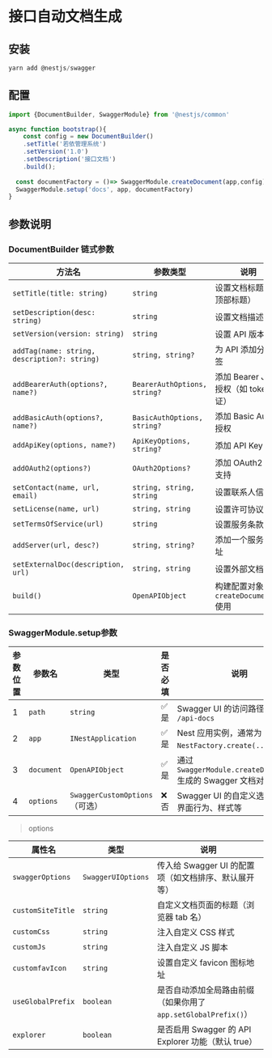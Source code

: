 # 接口自动文档生成

## 安装

```js
yarn add @nestjs/swagger
```

## 配置

```js
import {DocumentBuilder, SwaggerModule} from '@nestjs/common'

async function bootstrap(){
    const config = new DocumentBuilder()
    .setTitle('若依管理系统')
    .setVersion('1.0')
    .setDescription('接口文档')
    .build();
  
  const documentFactory = ()=> SwaggerModule.createDocument(app,config)
  SwaggerModule.setup('docs', app, documentFactory)
}
```

## 参数说明

### DocumentBuilder 链式参数

| 方法名                                       | 参数类型                     | 说明                                     |
| -------------------------------------------- | ---------------------------- | ---------------------------------------- |
| `setTitle(title: string)`                    | `string`                     | 设置文档标题（UI 顶部标题）              |
| `setDescription(desc: string)`               | `string`                     | 设置文档描述文字                         |
| `setVersion(version: string)`                | `string`                     | 设置 API 版本号                          |
| `addTag(name: string, description?: string)` | `string, string?`            | 为 API 添加分组标签                      |
| `addBearerAuth(options?, name?)`             | `BearerAuthOptions, string?` | 添加 Bearer JWT 授权（如 token 验证）    |
| `addBasicAuth(options?, name?)`              | `BasicAuthOptions, string?`  | 添加 Basic Auth 授权                     |
| `addApiKey(options, name?)`                  | `ApiKeyOptions, string?`     | 添加 API Key 验证                        |
| `addOAuth2(options?)`                        | `OAuth2Options?`             | 添加 OAuth2 验证支持                     |
| `setContact(name, url, email)`               | `string, string, string`     | 设置联系人信息                           |
| `setLicense(name, url)`                      | `string, string`             | 设置许可协议信息                         |
| `setTermsOfService(url)`                     | `string`                     | 设置服务条款链接                         |
| `addServer(url, desc?)`                      | `string, string?`            | 添加一个服务器地址                       |
| `setExternalDoc(description, url)`           | `string, string`             | 设置外部文档说明                         |
| `build()`                                    | `OpenAPIObject`              | 构建配置对象，供 `createDocument()` 使用 |

### SwaggerModule.setup参数

| 参数位置 | 参数名     | 类型                           | 是否必填 | 说明                                                         |
| -------- | ---------- | ------------------------------ | -------- | ------------------------------------------------------------ |
| 1        | `path`     | `string`                       | ✅ 是     | Swagger UI 的访问路径，例如 `/api-docs`                      |
| 2        | `app`      | `INestApplication`             | ✅ 是     | Nest 应用实例，通常为 `await NestFactory.create(...)` 的结果 |
| 3        | `document` | `OpenAPIObject`                | ✅ 是     | 通过 `SwaggerModule.createDocument()` 生成的 Swagger 文档对象 |
| 4        | `options`  | `SwaggerCustomOptions`（可选） | ❌ 否     | Swagger UI 的自定义选项，控制界面行为、样式等                |

> options

| 属性名            | 类型               | 说明                                                         |
| ----------------- | ------------------ | ------------------------------------------------------------ |
| `swaggerOptions`  | `SwaggerUIOptions` | 传入给 Swagger UI 的配置项（如文档排序、默认展开等）         |
| `customSiteTitle` | `string`           | 自定义文档页面的标题（浏览器 tab 名）                        |
| `customCss`       | `string`           | 注入自定义 CSS 样式                                          |
| `customJs`        | `string`           | 注入自定义 JS 脚本                                           |
| `customfavIcon`   | `string`           | 设置自定义 favicon 图标地址                                  |
| `useGlobalPrefix` | `boolean`          | 是否自动添加全局路由前缀（如果你用了 `app.setGlobalPrefix()`） |
| `explorer`        | `boolean`          | 是否启用 Swagger 的 API Explorer 功能（默认 true）           |

